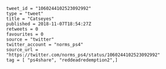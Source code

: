 ```
tweet_id = "1060244102523092992"
type = "tweet"
title = "Catseyes"
published = 2018-11-07T18:54:27Z
retweets = 0
favourites = 0
source = "twitter"
twitter_account = "norms_ps4"
source_url = "https://twitter.com/norms_ps4/status/1060244102523092992"
tag = [ "ps4share", "reddeadredemption2",]
```

<p class='image'><img src='http://mnf.m17s.net/2018/11/07/Dra-Y_vXcAI4QKI.jpg' alt=''></p>

